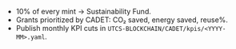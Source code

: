 - 10% of every mint → Sustainability Fund.
- Grants prioritized by CADET: CO₂ saved, energy saved, reuse%.
- Publish monthly KPI cuts in `UTCS-BLOCKCHAIN/CADET/kpis/<YYYY-MM>.yaml`.
